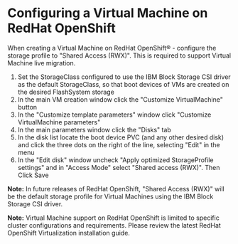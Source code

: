 # Configuring a Virtual Machine on RedHat OpenShift

When creating a Virtual Machine on RedHat OpenShift® - configure the storage profile to "Shared Access (RWX)". This is required to support Virtual Machine live migration.

1. Set the StorageClass configured to use the IBM Block Storage CSI driver as the default StorageClass, so that boot devices of VMs are created on the desired FlashSystem storage
2. In the main VM creation window click the "Customize VirtualMachine" button
3. In the "Customize template parameters" window click "Customize VirtualMachine parameters"
4. In the main parameters window click the "Disks" tab
5. In the disk list locate the boot device PVC (and any other desired disk) and click the three dots on the right of the line, selecting "Edit" in the menu
6. In the "Edit disk" window uncheck "Apply optimized StorageProfile settings" and in "Access Mode" select "Shared access (RWX)". Then Click Save

**Note:** In future releases of RedHat OpenShift, "Shared Access (RWX)" will be the default storage profile for Virtual Machines using the IBM Block Storage CSI driver.

**Note:** Virtual Machine support on RedHat OpenShift is limited to specific cluster configurations and requirements. Please review the latest RedHat OpenShift Virtualization installation guide.
